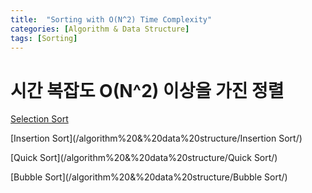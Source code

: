 ```yaml
---
title:  "Sorting with O(N^2) Time Complexity"
categories: [Algorithm & Data Structure]
tags: [Sorting]
---
```

# 시간 복잡도 O(N^2) 이상을 가진 정렬

[Selection Sort](/algorithm%20&%20data%20structure/Selection-Sort/)

[Insertion Sort](/algorithm%20&%20data%20structure/Insertion Sort/)

[Quick Sort](/algorithm%20&%20data%20structure/Quick Sort/)

[Bubble Sort](/algorithm%20&%20data%20structure/Bubble Sort/)